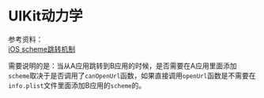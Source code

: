 # UIKit动力学

参考资料：  
[iOS scheme跳转机制](https://www.jianshu.com/p/138b44833cda)  

需要说明的是：当从A应用跳转到B应用的时候，是否需要在A应用里面添加`scheme`取决于是否调用了`canOpenUrl`函数，如果直接调用`openUrl`函数是不需要在`info.plist`文件里面添加B应用的`scheme`的。


